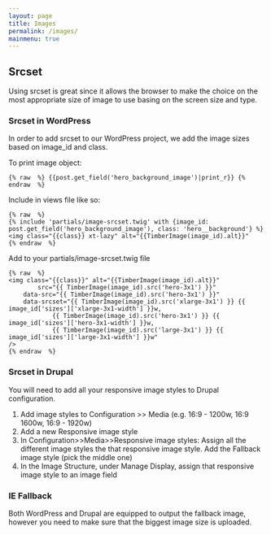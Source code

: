 ```yaml
---
layout: page
title: Images
permalink: /images/
mainmenu: true
---
```


## Srcset
Using srcset is great since it allows the browser to make the choice on the most appropriate size of image to use basing on the screen size and type.

### Srcset in WordPress

In order to add srcset to our WordPress project, we add the image sizes based on image_id and class.

To print image object:
```timber
{% raw  %} {{post.get_field('hero_background_image')|print_r}} {% endraw  %}
```

Include in views file like so:
```timber
{% raw  %}
{% include 'partials/image-srcset.twig' with {image_id: post.get_field('hero_background_image'), class: 'hero__background'} %}
<img class="{{class}} xt-lazy" alt="{{TimberImage(image_id).alt}}"
{% endraw  %}
```
Add to your partials/image-srcset.twig file
```timber
{% raw  %}
<img class="{{class}}" alt="{{TimberImage(image_id).alt}}"
		src="{{ TimberImage(image_id).src('hero-3x1') }}"
    data-src="{{ TimberImage(image_id).src('hero-3x1') }}"
    data-srcset="{{ TimberImage(image_id).src('xlarge-3x1') }} {{ image_id['sizes']['xlarge-3x1-width'] }}w,
            {{ TimberImage(image_id).src('hero-3x1') }} {{ image_id['sizes']['hero-3x1-width'] }}w,
            {{ TimberImage(image_id).src('large-3x1') }} {{ image_id['sizes']['large-3x1-width'] }}w"
/>
{% endraw  %}
```

### Srcset in Drupal

You will need to add all your responsive image styles to Drupal configuration.

1. Add image styles to Configuration >> Media (e.g. 16:9 - 1200w, 16:9 1600w, 16:9 - 1920w)
2. Add a new Responsive image style
3. In Configuration>>Media>>Responsive image styles:
   Assign all the different image styles the that responsive image style. Add the Fallback image style (pick the middle one)
4. In the Image Structure, under Manage Display, assign that responsive image  style to an image field

### IE Fallback

Both WordPress and Drupal are equipped to output the fallback image, however you need to make sure that the biggest image size is uploaded.
